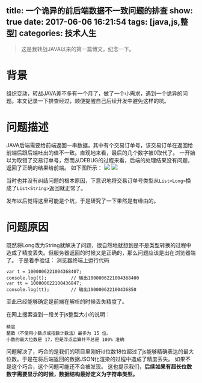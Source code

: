 title: 一个诡异的前后端数据不一致问题的排查
show: true
date: 2017-06-06 16:21:54
tags: [java,js,整型]
categories: 技术人生
---
> 这是我转战JAVA以来的第一篇博文，纪念一下。

# 背景
组织变动，转战JAVA差不多有一个月了，做了一个小需求，遇到一个诡异的问题。本文记录一下排查经过，顺便提醒自己后续开发中避免这样的坑。

# 问题描述
JAVA后端需要给前端返回一串数据，其中有个交易订单号，该交易订单在返回给前端后跟后端吐出的值不一致。直观地来看，最后的几个数字被0取代了。
一开始以为取错了交易订单号，然而从DEBUG的过程来看，后端的处理结果没有问题，返回了正确的结果给前端。
如下图所示：
![](http://wx3.sinaimg.cn/mw690/62d95157gy1fgblq39u2kj208l02x74g.jpg)
![](http://wx1.sinaimg.cn/mw690/62d95157gy1fgblq2d5a7j20ho07ngmi.jpg)

当时也并没有纠结问题的根本原因，下意识地将交易订单号类型从`List<Long>`换成了`List<String>`返回就正常了。

发布以后觉得这里可能是个坑，于是研究了一下果然是有缘由的。

<!--more-->

# 问题原因
既然将Long改为String就解决了问题，很自然地就想到是不是类型转换的过程中造成了精度丢失。但服务器返回的时候又是正确的，那么问题应该是出在浏览器端了。
于是着手验证：
浏览器终端上运行代码
```
var t = 1000006221004368407;
console.log(t);         // 输出1000006221004368400
var tt = 100000622100436847;
console.log(tt);        // 输出100000622100436850
```
至此已经能够确定是前端在解析的时候丢失精度了。

在网上搜索查到一段关于js整型大小的说明：
```
精度
整数（不使用小数点或指数计数法）最多为 15 位。
小数的最大位数是 17，但是浮点运算并不总是 100% 准确
```

问题解决了，巧合的是我们的项目里刚好id位数18位超过了js能够精确表达的最大位数。于是在将后端返回的数据JSON化渲染的过程中造成了精度丢失。
如果不是这个巧合，这个问题可能还不会被发现。
这也提示我们，**后续如果有超长位数数字需要显示的时候，数据结构最好定义为字符串类型。**
